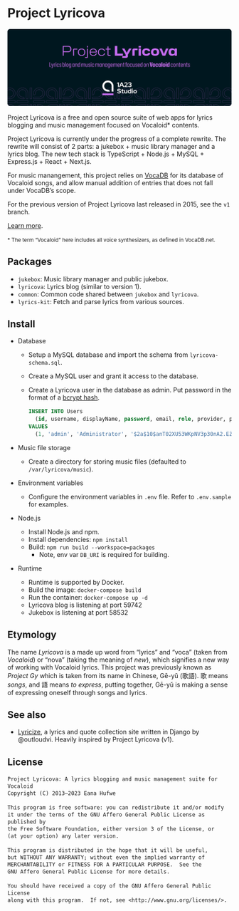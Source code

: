 # Project Lyricova

![Project Lyricova](./banner.svg)

Project Lyricova is a free and open source suite of web apps for lyrics blogging
and music management focused on Vocaloid\* contents.

Project Lyricova is currently under the progress of a complete rewrite. The
rewrite will consist of 2 parts: a jukebox + music library manager and a lyrics
blog. The new tech stack is TypeScript + Node.js + MySQL + Express.js + React +
Next.js.

For music manangement, this project relies on [VocaDB](https://vocadb.net) for
its database of Vocaloid songs, and allow manual addition of entries that does
not fall under VocaDB’s scope.

For the previous version of Project Lyricova last released in 2015, see the `v1`
branch.

[Learn more](https://1a23.com/works/open-source/project-lyricova-gen-2/).

<small>\* The term “Vocaloid” here includes all voice synthesizers, as defined
in VocaDB.net.</small>

## Packages

- `jukebox`: Music library manager and public jukebox.
- `lyricova`: Lyrics blog (similar to version 1).
- `common`: Common code shared between `jukebox` and `lyricova`.
- `lyrics-kit`: Fetch and parse lyrics from various sources.

## Install

- Database

  - Setup a MySQL database and import the schema from `lyricova-schema.sql`.
  - Create a MySQL user and grant it access to the database.
  - Create a Lyricova user in the database as admin. Put password in the format
    of a [bcrypt hash](https://en.wikipedia.org/wiki/Bcrypt).

    ```sql
    INSERT INTO Users
      (id, username, displayName, password, email, role, provider, provider_id, creationDate, updatedOn, deletionDate)
    VALUES
      (1, 'admin', 'Administrator', '$2a$10$anT02XU53WKpNV3p30nA2.EZ19ucaWys0MRhMjsCGcIYhdeKyJnfe', 'admin@example.com', 'admin', NULL, NULL, '1970-01-01 00:00:00', '1970-01-01 00:00:00', NULL);
    ```

- Music file storage
  - Create a directory for storing music files (defaulted to
    `/var/lyricova/music`).
- Environment variables
  - Configure the environment variables in `.env` file. Refer to `.env.sample`
    for examples.
- Node.js
  - Install Node.js and npm.
  - Install dependencies: `npm install`
  - Build: `npm run build --workspace=packages`
    - Note, env var `DB_URI` is required for building.
- Runtime
  - Runtime is supported by Docker.
  - Build the image: `docker-compose build`
  - Run the container: `docker-compose up -d`
  - Lyricova blog is listening at port 59742
  - Jukebox is listening at port 58532

## Etymology

The name _Lyricova_ is a made up word from “lyrics” and “voca” (taken from
_Vocaloid_) or “nova” (taking the meaning of _new_), which signifies a new way
of working with Vocaloid lyrics. This project was previously known as _Project
Gy_ which is taken from its name in Chinese, Gē-yǔ (歌語). 歌 means _songs_, and
語 means _to express_, putting together, Gē-yǔ is making a sense of expressing
oneself through songs and lyrics.

## See also

- [Lyricize](https://github.com/outloudvi/lyricize), a lyrics and quote
  collection site written in Django by @outloudvi. Heavily inspired by Project
  Lyricova (v1).

## License

```
Project Lyricova: A lyrics blogging and music management suite for Vocaloid
Copyright (C) 2013–2023 Eana Hufwe

This program is free software: you can redistribute it and/or modify
it under the terms of the GNU Affero General Public License as published by
the Free Software Foundation, either version 3 of the License, or
(at your option) any later version.

This program is distributed in the hope that it will be useful,
but WITHOUT ANY WARRANTY; without even the implied warranty of
MERCHANTABILITY or FITNESS FOR A PARTICULAR PURPOSE.  See the
GNU Affero General Public License for more details.

You should have received a copy of the GNU Affero General Public License
along with this program.  If not, see <http://www.gnu.org/licenses/>.
```
